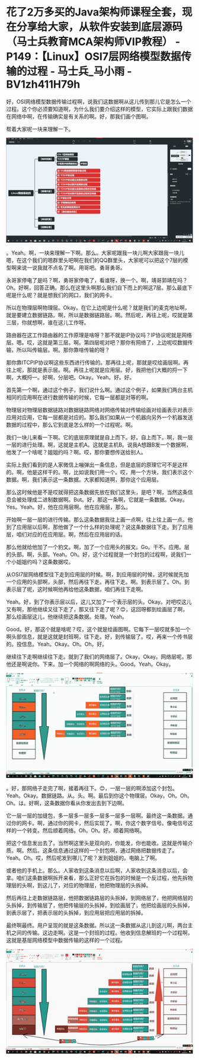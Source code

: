 # 花了2万多买的Java架构师课程全套，现在分享给大家，从软件安装到底层源码（马士兵教育MCA架构师VIP教程） - P149：【Linux】OSI7层网络模型数据传输的过程 - 马士兵_马小雨 - BV1zh411H79h

好，OSI网络模型数据传输过程啊，说我们这数据啊从这儿传到那儿它是怎么一个过程。这个你必须要知道啊，为什么我们要介绍这样的模型，它实际上跟我们数据在网络中啊，在传输确实是有关系的啊。好，那我们画个图啊。

帮着大家呢一块来理解一下。

![](img/00a85031b2135cf89a46f150929992ec_1.png)

。Yeah。啊，一块来理解一下啊。那么。大家呢跟我一块儿啊大家跟我一块儿嗯，在这个我们的嗯群里头吧啊在我们的QQ群里头，大家呢可以把这个7层的模型啊来说一说我就不点名了啊。用哥吧。勇哥勇哥。

永哥家停电了是吗？啊，勇哥家停电了，看谁呀，换一个。啊，靖哥郭靖在吗？Oh。好啊，回答正确。那么在这里头啊那么我们自下而上的啊这7层。那么最底下呢是什么呢？就是想我们的网口，我们的网卡。

所以在物理层啊物理层。Okay。在它上边呢是什么呢？就是我们的麦克地址啊，就是要建立数据链路。啊，所以是数据链路层。啊。然后呢，再往上呢，哎就是第三层，你就想啊，谁在这儿工作呀。

路由器在这工作路由器的工作原理是啥呀？那不就是IP协议吗？IP协议呢就是网络层。嗯。哎，这就是第三层。啊。第四层呢对吧？那你有网络了，上边呢哎数据传输，所以叫传输层。啊。那你靠啥传输的呀？

那你靠ITCPIP协议啊这些东西进行传输的。那再往上呢，那就是哎绘画层啊。再往上呢，那就是表示层。啊。再往上呢就是应用层。好，我把他们大概的捋一下啊，大概捋一。好啊，分层吧。Okay。Yeah。好。好。

首先第一个啊，通过这个例子，我们说什么啊。通过这个例子，如果我们两台主机相同的应用啊在进行数据传输的时候，它每一层都是对等的啊。

物理层对物理层数据链路对数据链路网络对网络传输对传输绘画对绘画表示对表示应用对应用，它每一层都是对应的。那么我们如果从一个机器向另外一个机器发送数据的过程中，那么它到底是怎么样的一个过程呢。啊。

我们一块儿来看一下啊。它的底层原理就是自上而下。好。自上而下。啊，我一层一层的进行处理。啊，这就是主机A。这就是主机B。说我A想跟B发一个数据啊，他发了一个啥呢？姐姐约吗？啊。哎，那你要想传送给别人。

实际上我们看到的是人家微信上嘣弹出一条信息，但是底层的原理它可不是这样的。啊，他是这样干的。啊，比如说我们用一个。哎，用一个方块，我们表示这个数据。啊，我们表示这一条数据。大家都知道啊，那你这个应用层。

那么这时候他是不是哎就得把这条数据先放在我们这里头，是吧？啊，当然这条信息会被处理成二进制数据啊。But。好，那这一条啊，它就是一条数据。Okay。Yes。Yeah。好，他在应用层啊。他在应用层，那么。

开始啊一层一层的进行传输。那么这条数据我往上画一点啊，往上往上画一点。他到了应用层以后啊，那他做了一个什么样的处理呢？说这条数据往下走。到了应用层，咱们对应的在应用层。啊，然后在应用层的话。

那么他就给他加了一个豹文。啊，加了一个应用头的报文。Go。干不。应用。层的头部。啊，头部。Yeah。Oh。好，这个过程就是一个封包的过程啊，说我们一个小姐姐约吗？这条数据哎。

从OSI7层网络模型往下走到应用层的时候。啊，到应用层的时候，这时候就先加一个应用的头部啊，头部，然后再往下走。再往下走。啊。到表示层了。Oh。到表示层了呢，这时候啊他再给他这条数据，咱们再往下走啊。

Yeah。好，到了你表示层以后，这儿又加了一个表示层的头。Okay。对吧哎这儿又有啊，那他继续又往下走了，那又往下走了呢？😊，这回呀都到绘画层了啊，那么绘画层这儿，他继续把这条数据。处理。Yeah。

Good。好，那这个就是啥呢？哎，这个就是绘画图啊。它每下一层哎就多加一个啊头部信息，就是这就是封班啊，往下走。好，到传输层了。哎，再来一个传书层的。投信息。Yeah。Okay。Oh。Oh。好。

继续往下走啊继续往下走。就到了我们的网络层了。Okay。Okay。网络层呢，那他还是啊说你。下来。加一个网络的啊网络的头。Good。Yeah。Okay。



![](img/00a85031b2135cf89a46f150929992ec_3.png)

。好，那网络子走完了啊，接着再往下。😊，一层一层的啊添加这个封包。Yeah。Okay。数据链路。从。头。啊。最后到你这个物理层。Okay。Oh。Oh。Oh。は。好啊，这条数据你看从你发出去到下边啊。

它一层一层的加缝包，多一层多一层多一层多一层多一层啊。最终这一条数据。通过你的网卡。啊，通过你的网卡，然后实现了。啊，你这个数字信号。像电信号这样的一个转变。然后顺着网络。Oh。Oh。好。顺着网络啊。

把这个信息发出去了。当然啊这里头是双向的，你能发，你也能收。这就是传输介质。啊。然后。这条信息通过这样的一个封包啊，通过网络把数据传走了。Yeah。Oh。哎，然后呢发到哪儿了呢？发到姐姐的。电脑上了啊。

或者他的手机上。那么。人家收到这条消息以后啊，人家收到这条消息以后，会拿。咱们这条数据啊拆开来看，那么正好它在拆包的时候是一个反过程，他先拆物理层的头啊，到这儿了，对应的物理层，他把物理层的头拆掉。

然后再往上走数据链路层，他把数据链路层的头拆掉，到网络层了，他把网络层的头拆掉，到传输层了，他把传输层的头拆掉，到绘画层了，他把绘画层的头拆掉，到表示层了，把表示层的头拆掉，到应用层把应用层的拆掉。

最终啊最终。用户呈现的就是这条数据。所以这一条数据从这儿到这儿啊，两台主机之间的传输。这边走啊。这是一个封班的过程。他收到信息解班的一个过程啊，这就是基层网络模型中数据传输的这样的一个过程。



![](img/00a85031b2135cf89a46f150929992ec_5.png)